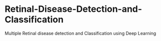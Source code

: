 # Retinal-Disease-Detection-and-Classification
Multiple Retinal disease detection and Classification using Deep Learning

